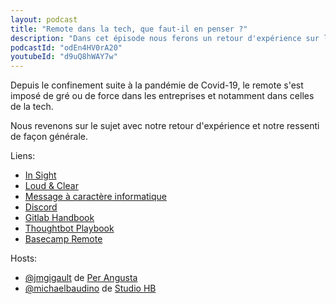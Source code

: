 ```yaml
---
layout: podcast
title: "Remote dans la tech, que faut-il en penser ?"
description: "Dans cet épisode nous ferons un retour d'expérience sur le remote avec nos différents points de vue."
podcastId: "odEn4HV0rA20"
youtubeId: "d9uQ8hWAY7w"
---
```


Depuis le confinement suite à la pandémie de Covid-19, le remote s'est imposé de gré ou de force dans les entreprises et notamment dans celles de la tech.

Nous revenons sur le sujet avec notre retour d'expérience et notre ressenti de façon générale.

Liens:
  - [In Sight](https://olivierlacan.com/posts/in-sight/)
  - [Loud & Clear](https://olivierlacan.com/posts/loud-and-clear/)
  - [Message à caractère informatique](https://www.clever-cloud.com/fr/podcast/)
  - [Discord](https://discord.com/)
  - [Gitlab Handbook](https://about.gitlab.com/handbook/)
  - [Thoughtbot Playbook](https://thoughtbot.com/playbook/)
  - [Basecamp Remote](https://basecamp.com/books/remote/)

Hosts:
  - [@jmgigault](https://twitter.com/jmgigault) de [Per Angusta](https://www.per-angusta.com/en/)
  - [@michaelbaudino](https://twitter.com/michaelbaudino) de [Studio HB](https://www.studio-hb.com/)
